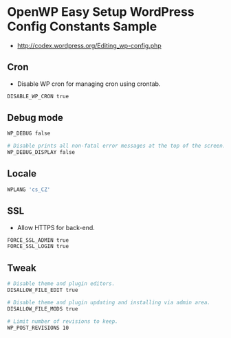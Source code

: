 # OpenWP Easy Setup WordPress Config Constants Sample

- http://codex.wordpress.org/Editing_wp-config.php

## Cron

- Disable WP cron for managing cron using crontab.

```sh
DISABLE_WP_CRON true
```

## Debug mode

```sh
WP_DEBUG false

# Disable prints all non-fatal error messages at the top of the screen.
WP_DEBUG_DISPLAY false
```

## Locale

```sh
WPLANG 'cs_CZ'
```

## SSL

- Allow HTTPS for back-end.

```sh
FORCE_SSL_ADMIN true
FORCE_SSL_LOGIN true
```

## Tweak

```sh
# Disable theme and plugin editors.
DISALLOW_FILE_EDIT true

# Disable theme and plugin updating and installing via admin area.
DISALLOW_FILE_MODS true

# Limit number of revisions to keep.
WP_POST_REVISIONS 10
```
